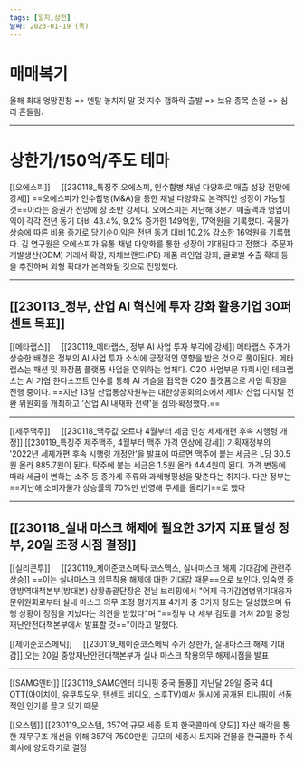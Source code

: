 ```yaml
---
tags: [일지,상천]
날짜: 2023-01-19 (목)
---
```


# 매매복기

올해 최대 엉망진창 => 멘탈 놓치지 말 것
지수 갭하락 출발 => 보유 종목 손절 => 심리 흔들림.    

___

# 상한가/150억/주도 테마

[[오에스피]]    
[[230118_특징주 오에스피, 인수합병·채널 다양화로 매출 성장 전망에 강세]]
==오에스피가 인수합병(M&A)을 통한 채널 다양화로 본격적인 성장이 가능할 것==이라는 증권가 전망에 장 초반 강세다.  오에스피는 지난해 3분기 매출액과 영업이익이 각각 전년 동기 대비 43.4%, 9.2% 증가한 149억원, 17억원을 기록했다. 곡물가 상승에 따른 비용 증가로 당기순이익은 전년 동기 대비 10.2% 감소한 16억원을 기록했다.
김 연구원은 오에스피가 유통 채널 다양화를 통한 성장이 기대된다고 전했다. 주문자개발생산(ODM) 거래서 확장, 자체브랜드(PB) 제품 라인업 강화, 글로벌 수출 확대 등을 추진하며 외형 확대가 본격화될 것으로 전망했다.

____

## [[230113_정부, 산업 AI 혁신에 투자 강화 활용기업 30퍼센트 목표]]
[[메타랩스]]    
[[230119_메타랩스, 정부 AI 사업 투자 부각에 강세]]
메타랩스 주가가 상승한 배경은 정부의 AI 사업 투자 소식에 긍정적인 영향을 받은 것으로 풀이된다. 메타랩스는 패션 및 화장품 플랫폼 사업을 영위하는 업체다. O2O 사업부문 자회사인 테크랩스는 AI 기업 한다소프트 인수를 통해 AI 기술을 접목한 O2O 플랫폼으로 사업 확장을 진행 중이다.
==지난 13일 산업통상자원부는 대한상공회의소에서 제1차 산업 디지털 전환 위원회를 개최하고 '산업 AI 내재화 전략'을 심의·확정했다.==

___

[[제주맥주]]    
[[230118_맥주값 오르나 4월부터 세금 인상 세제개편 후속 시행령 개정]]
[[230119_특징주 제주맥주, 4월부터 맥주 가격 인상에 강세]]
기획재정부의 '2022년 세제개편 후속 시행령 개정안'을 발표에 따르면 맥주에 붙는 세금은 L당 30.5원 올라 885.7원이 된다. 탁주에 붙는 세금은 1.5원 올라 44.4원이 된다.
가격 변동에 따라 세금이 변하는 소주 등 종가세 주류와 과세형평성을 맞춘다는 취지다. 다만 정부는 ==지난해 소비자물가 상승률의 70%만 반영해 주세를 올리기==로 했다

___

## [[230118_실내 마스크 해제에 필요한 3가지 지표 달성 정부, 20일 조정 시점 결정]]
[[실리콘투]]    
[[230119_제이준코스메틱·코스맥스, 실내마스크 해제 기대감에 관련주 상승]]
==이는 실내마스크 의무착용 해제에 대한 기대감 때문==으로 보인다.
임숙영 중앙방역대책본부(방대본) 상황총괄단장은 전날 브리핑에서 "어제 국가감염병위기대응자문위원회로부터 실내 마스크 의무 조정 평가지표 4가지 중 3가지 정도는 달성했으며 유행 상황이 정점을 지났다는 의견을 받았다"며 "==정부 내 세부 검토를 거쳐 20일 중앙재난안전대책본부에서 발표할 것=="이라고 말했다.

[[제이준코스메틱]]    
[[230119_제이준코스메틱 주가 상한가, 실내마스크 해제 기대감]]
오는 20일 중앙재난안전대책본부가 실내 마스크 착용의무 해제시점을 발표

___

[[SAMG엔터]]
[[230119_SAMG엔터 티니핑 중국 돌풍]]
지난달 29일 중국 4대 OTT(아이치이, 유쿠투도우, 텐센트 비디오, 소후TV)에서 동시에 공개된 티니핑이 선풍적인 인기를 끌고 있기 때문


[[오스템]]
[[230119_오스템, 357억 규모 세종 토지 한국콜마에 양도]]
자산 매각을 통한 재무구조 개선을 위해 357억 7500만원 규모의 세종시 토지와 건물을 한국콜마 주식회사에 양도하기로 결정

